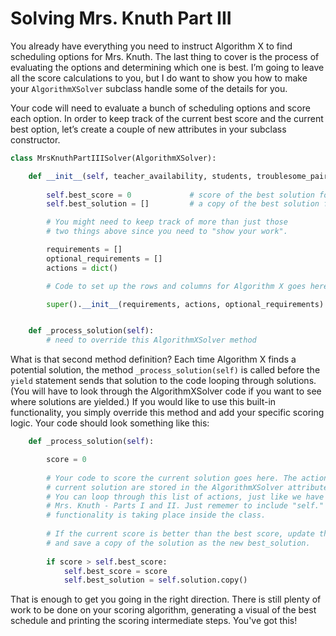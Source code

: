 # Solving Mrs. Knuth Part III

You already have everything you need to instruct Algorithm X to find scheduling options for Mrs. Knuth. The last thing to cover is the process of evaluating the options and determining which one is best. I’m going to leave all the score calculations to you, but I do want to show you how to make your `AlgorithmXSolver` subclass handle some of the details for you.

Your code will need to evaluate a bunch of scheduling options and score each option. In order to keep track of the current best score and the current best option, let’s create a couple of new attributes in your subclass constructor.

```python
class MrsKnuthPartIIISolver(AlgorithmXSolver):

    def __init__(self, teacher_availability, students, troublesome_pairs):
        
        self.best_score = 0             # score of the best solution found so far
        self.best_solution = []         # a copy of the best solution found so far

        # You might need to keep track of more than just those
        # two things above since you need to "show your work".

        requirements = []
        optional_requirements = []
        actions = dict()

        # Code to set up the rows and columns for Algorithm X goes here.

        super().__init__(requirements, actions, optional_requirements)


    def _process_solution(self):
        # need to override this AlgorithmXSolver method
```

What is that second method definition? Each time Algorithm X finds a potential solution, the method `_process_solution(self)` is called before the `yield` statement sends that solution to the code looping through solutions. (You will have to look through the AlgorithmXSolver code if you want to see where solutions are yielded.) If you would like to use this built-in functionality, you simply override this method and add your specific scoring logic. Your code should look something like this:


```python
    def _process_solution(self):

        score = 0
    
        # Your code to score the current solution goes here. The actions that make up the
        # current solution are stored in the AlgorithmXSolver attribute self.solution.
        # You can loop through this list of actions, just like we have already done in
        # Mrs. Knuth - Parts I and II. Just rememer to include "self." becuase this
        # functionality is taking place inside the class.
    
        # If the current score is better than the best score, update the best score
        # and save a copy of the solution as the new best_solution.
    
        if score > self.best_score:
            self.best_score = score
            self.best_solution = self.solution.copy()
```

That is enough to get you going in the right direction. There is still plenty of work to be done on your scoring algorithm, generating a visual of the best schedule and printing the scoring intermediate steps. You've got this!
